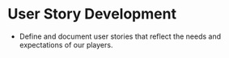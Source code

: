 # User Story Development

- Define and document user stories that reflect the needs and expectations of our players.

